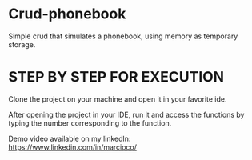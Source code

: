 # Crud-phonebook
Simple crud that simulates a phonebook, using memory as temporary storage.

# STEP BY STEP FOR EXECUTION

Clone the project on your machine and open it in your favorite ide.

After opening the project in your IDE, run it and access the functions by typing the number corresponding to the function.

Demo video available on my linkedln: https://www.linkedin.com/in/marcioco/



